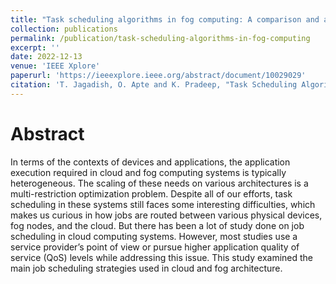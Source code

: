 ```yaml
---
title: "Task scheduling algorithms in fog computing: A comparison and analysis"
collection: publications
permalink: /publication/task-scheduling-algorithms-in-fog-computing
excerpt: ''
date: 2022-12-13
venue: 'IEEE Xplore'
paperurl: 'https://ieeexplore.ieee.org/abstract/document/10029029'
citation: 'T. Jagadish, O. Apte and K. Pradeep, "Task Scheduling Algorithms in Fog Computing: A Comparison and Analysis," 2022 International Conference on Automation, Computing and Renewable Systems (ICACRS), Pudukkottai, India, 2022, pp. 483-488, doi: 10.1109/ICACRS55517.2022.10029029.'
---
```


# Abstract
In terms of the contexts of devices and applications, the application execution required in cloud and fog computing systems is typically heterogeneous. The scaling of these needs on various architectures is a multi-restriction optimization problem. Despite all of our efforts, task scheduling in these systems still faces some interesting difficulties, which makes us curious in how jobs are routed between various physical devices, fog nodes, and the cloud. But there has been a lot of study done on job scheduling in cloud computing systems. However, most studies use a service provider’s point of view or pursue higher application quality of service (QoS) levels while addressing this issue. This study examined the main job scheduling strategies used in cloud and fog architecture.
